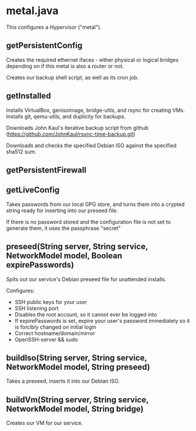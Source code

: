 # metal.java

This configures a Hypervisor ("metal").

## getPersistentConfig
Creates the required ethernet ifaces - either physical or logical bridges depending on if this metal is also a router or not.

Creates our backup shell script, as well as its cron job.

## getInstalled
Installs VirtualBox, genisoimage, bridge-utils, and rsync for creating VMs.
Installs git, qemu-utils, and duplicity for backups.

Downloads John Kaul's iterative backup script from github (https://github.com/JohnKaul/rsync-time-backup.git)

Downloads and checks the specified Debian ISO against the specified sha512 sum.

## getPersistentFirewall

## getLiveConfig
Takes passwords from our local GPG store, and turns them into a crypted string ready for inserting into our preseed file.

If there is no password stored and the configuration file is not set to generate them, it uses the passphrase "secret"

## preseed(String server, String service, NetworkModel model, Boolean expirePasswords)
Spits out our service's Debian preseed file for unattended installs.

Configures:
- SSH public keys for your user
- SSH listening port
- Disables the root account, so it cannot ever be logged into
- If expirePasswords is set, expire your user's password immediately so it is forcibly changed on initial login
- Correct hostname/domain/mirror
- OpenSSH-server && sudo

## buildIso(String server, String service, NetworkModel model, String preseed)
Takes a preseed, inserts it into our Debian ISO.

## buildVm(String server, String service, NetworkModel model, String bridge)
Creates our VM for our service.
